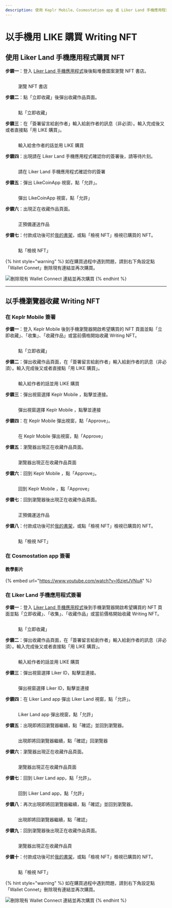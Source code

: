 ```yaml
---
description: 使用 Keplr Mobile、Cosmostation app 或 Liker Land 手機應用程式以手機用 LIKE 購買 Writing NFT
---
```


# 以手機用 LIKE 購買 Writing NFT

## 使用 Liker Land 手機應用程式購買 NFT <a href="#mobile" id="mobile"></a>

**步驟一**：登入 [Liker Land 手機應用程式](../../../user-guide/liker-land/download.md)後後點堆疊圖案瀏覽 NFT 書店。

<figure><img src="../../../.gitbook/assets/Liker Land app Buy NFT 0.png" alt=""><figcaption><p>瀏覽 NFT 書店</p></figcaption></figure>

**步驟二**：點「立即收藏」後彈出收藏作品頁面。

<figure><img src="../../../.gitbook/assets/Liker Land app Buy NFT 1.png" alt=""><figcaption><p>點「立即收藏」</p></figcaption></figure>

**步驟三**：在「簽署留言給創作者」輸入給創作者的訊息（非必須）。輸入完成後又或者直接點「用 LIKE 購買」。

<figure><img src="../../../.gitbook/assets/Liker Land app Buy NFT 2.png" alt=""><figcaption><p>輸入給舍作者的話並用 LIKE 購買</p></figcaption></figure>

**步驟四**：出現請在 Liker Land 手機應用程式確認你的簽署後，請等待片刻。

<figure><img src="../../../.gitbook/assets/Liker Land app Buy NFT 3.png" alt=""><figcaption><p>請在 Liker Land 手機應用程式確認你的簽署</p></figcaption></figure>

**步驟五**：彈出 LikeCoinApp 視窗，點「允許」。

<figure><img src="../../../.gitbook/assets/Liker Land app Buy NFT 4.png" alt=""><figcaption><p>彈出 LikeCoinApp 視窗，點「允許」</p></figcaption></figure>

**步驟六**：出現正在收藏作品頁面。

<figure><img src="../../../.gitbook/assets/Liker Land app Buy NFT 5.png" alt=""><figcaption><p>正預備運送作品</p></figcaption></figure>

**步驟七**：付款成功後可於[我的書架](dashboard.md)，或點「檢視 NFT」檢視已購買的 NFT。

<figure><img src="../../../.gitbook/assets/Liker Land app Buy NFT 6.png" alt=""><figcaption><p>點「檢視 NFT」</p></figcaption></figure>

{% hint style="warning" %}
如在購買過程中遇到問題，請到右下角設定點「Wallet Connet」刪除現有連結並再次購買。



<img src="../../../.gitbook/assets/Liker Land app Buy NFT 7.png" alt="刪除現有 Wallet Connect 連結並再次購買" data-size="original">
{% endhint %}

***

## 以手機瀏覽器收藏 Writing NFT <a href="#mobile" id="mobile"></a>

### 在 Keplr Mobile 簽署

**步驟一**：登入 Keplr Mobile 後到手機瀏覽器開啟希望購買的 NFT 頁面並點「立即收藏」、「收集」、「收藏作品」或當前價格開始收藏 Writing NFT。

<figure><img src="../../../.gitbook/assets/Collect Writing NFT Keplr Mobile 1.png" alt=""><figcaption><p>點「立即收藏」</p></figcaption></figure>

**步驟二**：彈出收藏作品頁面，在「簽署留言給創作者」輸入給創作者的訊息（非必須）。輸入完成後又或者直接點「用 LIKE 購買」。

<figure><img src="../../../.gitbook/assets/Collect Writing NFT Keplr Mobile 2.png" alt=""><figcaption><p>輸入給作者的話並用 LIKE 購買</p></figcaption></figure>

**步驟三**：彈出視窗選擇 Keplr Mobile ，點擊並連接。

<figure><img src="../../../.gitbook/assets/Collect Writing NFT Keplr Mobile 3.png" alt=""><figcaption><p>彈出視窗選擇 Keplr Mobile ，點擊並連接</p></figcaption></figure>

**步驟四**：在 Keplr Mobile 彈出視窗，點「Approve」。

<figure><img src="../../../.gitbook/assets/Collect Writing NFT Keplr Mobile 4.png" alt=""><figcaption><p>在 Keplr Mobile 彈出視窗，點「Approve」</p></figcaption></figure>

**步驟五**：瀏覽器出現正在收藏作品頁面。

<figure><img src="../../../.gitbook/assets/Collect Writing NFT Keplr Mobile 5.png" alt=""><figcaption><p>瀏覽器出現正在收藏作品頁面</p></figcaption></figure>

**步驟六**：回到 Keplr Mobile ，點「Approve」。

<figure><img src="../../../.gitbook/assets/Collect Writing NFT Keplr Mobile 6.png" alt=""><figcaption><p>回到 Keplr Mobile ，點「Approve」</p></figcaption></figure>

**步驟七**：回到瀏覽器後出現正在收藏作品頁面。

<figure><img src="../../../.gitbook/assets/Collect Writing NFT Keplr Mobile 7.png" alt=""><figcaption><p>正預備運送作品</p></figcaption></figure>

**步驟八**：付款成功後可於[我的書架](dashboard.md)，或點「檢視 NFT」檢視已購買的 NFT。

<figure><img src="../../../.gitbook/assets/Collect Writing NFT Keplr Mobile 8.png" alt=""><figcaption><p>點「檢視 NFT」</p></figcaption></figure>

### 在 Cosmostation app 簽署 <a href="#cosmostation-app" id="cosmostation-app"></a>

#### 教學影片

{% embed url="https://www.youtube.com/watch?v=l6zjetJVNuA" %}

### 在 Liker Land 手機應用程式簽署 <a href="#liker-land-app" id="liker-land-app"></a>

**步驟一**：登入 [Liker Land 手機應用程式](../../../user-guide/liker-land/download.md)後到手機瀏覽器開啟希望購買的 NFT 頁面並點「立即收藏」、「收集」、「收藏作品」或當前價格開始收藏 Writing NFT。

<figure><img src="../../../.gitbook/assets/Collect Writing NFT Keplr Mobile 1.png" alt=""><figcaption><p>點「立即收藏」</p></figcaption></figure>

**步驟二**：彈出收藏作品頁面，在「簽署留言給創作者」輸入給創作者的訊息（非必須）。輸入完成後又或者直接點「用 LIKE 購買」。

<figure><img src="../../../.gitbook/assets/Collect Writing NFT Keplr Mobile 2.png" alt=""><figcaption><p>輸入給作者的話並用 LIKE 購買</p></figcaption></figure>

**步驟三**：彈出視窗選擇 Liker ID，點擊並連接。

<figure><img src="../../../.gitbook/assets/Collect Writing NFT Liker land app 3.png" alt=""><figcaption><p>彈出視窗選擇 Liker ID，點擊並連接</p></figcaption></figure>

**步驟四**：在 Liker Land app 彈出 Liker Land 視窗，點「允許」。

<figure><img src="../../../.gitbook/assets/Collect Writing NFT Liker land app 4.png" alt=""><figcaption><p>Liker Land app 彈出視窗，點「允許」</p></figcaption></figure>

**步驟五**：出現即將回瀏覽器繼續，點「確認」並回到瀏覽器。

<figure><img src="../../../.gitbook/assets/Collect Writing NFT Liker land app 5.png" alt=""><figcaption><p>出現即將回瀏覽器繼續，點「確認」回瀏覽器</p></figcaption></figure>

**步驟六**：瀏覽器出現正在收藏作品頁面。

<figure><img src="../../../.gitbook/assets/Collect Writing NFT Liker land app 6.png" alt=""><figcaption><p>瀏覽器出現正在收藏作品頁面</p></figcaption></figure>

**步驟七**：回到 Liker Land app，點「允許」。

<figure><img src="../../../.gitbook/assets/Collect Writing NFT Liker land app 7.png" alt=""><figcaption><p>回到 Liker Land app，點「允許」</p></figcaption></figure>

**步驟八**：再次出現即將回瀏覽器繼續，點「確認」並回到瀏覽器。

<figure><img src="../../../.gitbook/assets/Collect Writing NFT Liker land app 8.png" alt=""><figcaption><p>出現即將回瀏覽器繼續，點「確認」</p></figcaption></figure>

**步驟九**：回到瀏覽器後出現正在收藏作品頁面。

<figure><img src="../../../.gitbook/assets/Collect Writing NFT Liker land app 9.png" alt=""><figcaption><p>瀏覽器出現正在收藏作品頁</p></figcaption></figure>

**步驟十**：付款成功後可於[我的書架](dashboard.md)，或點「檢視 NFT」檢視已購買的 NFT。

<figure><img src="../../../.gitbook/assets/Collect Writing NFT Liker land app 10.png" alt=""><figcaption><p>點「檢視 NFT」</p></figcaption></figure>

{% hint style="warning" %}
如在購買過程中遇到問題，請到右下角設定點「Wallet Connet」刪除現有連結並再次購買。

<img src="../../../.gitbook/assets/Liker Land app Buy NFT 7.png" alt="刪除現有 Wallet Connect 連結並再次購買" data-size="original">
{% endhint %}
